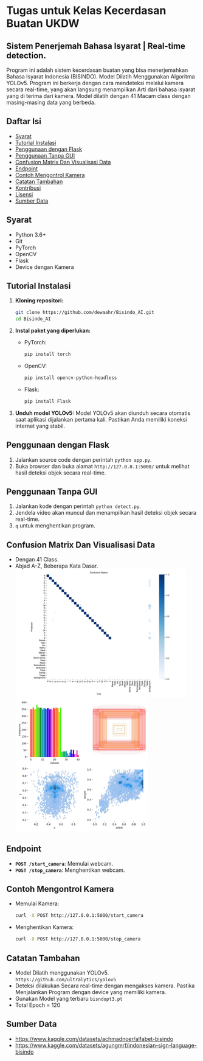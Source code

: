 # Tugas untuk Kelas Kecerdasan Buatan UKDW
## Sistem Penerjemah Bahasa Isyarat | Real-time detection.

Program ini adalah sistem kecerdasan buatan yang bisa menerjemahkan Bahasa Isyarat Indonesia (BISINDO). Model Dilatih Menggunakan Algoritma YOLOv5.
Program ini berkerja dengan cara mendeteksi melalui kamera secara real-time, yang akan langsung menampilkan Arti dari bahasa isyarat yang di terima dari kamera.
Model dilatih dengan 41 Macam class dengan masing-masing data yang berbeda.

## Daftar Isi
- [Syarat](#syarat)
- [Tutorial Instalasi](#tutorial-instalasi)
- [Penggunaan dengan Flask](#penggunaan-dengan-flask)
- [Penggunaan Tanpa GUI](#penggunaan-tanpa-gui)
- [Confusion Matrix Dan Visualisasi Data](#Confusion-Matrix-Dan-Visualisasi-Data)
- [Endpoint](#endpoint)
- [Contoh Mengontrol Kamera](#contoh-mengontrol-kamera)
- [Catatan Tambahan](#catatan-tambahan)
- [Kontribusi](#kontribusi)
- [Lisensi](#lisensi)
- [Sumber Data](#sumber-data)

## Syarat
- Python 3.6+
- Git
- PyTorch
- OpenCV
- Flask
- Device dengan Kamera

## Tutorial Instalasi
1. **Kloning repositori:**
    ```sh
    git clone https://github.com/dewaahr/Bisindo_AI.git
    cd Bisindo_AI
    ```

2. **Instal paket yang diperlukan:**
    - PyTorch:
        ```sh
        pip install torch
        ```

    - OpenCV:
        ```sh
        pip install opencv-python-headless
        ```

    - Flask:
        ```sh
        pip install Flask
        ```

3. **Unduh model YOLOv5:**
    Model YOLOv5 akan diunduh secara otomatis saat aplikasi dijalankan pertama kali. Pastikan Anda memiliki koneksi internet yang stabil.

## Penggunaan dengan Flask
1. Jalankan source code dengan perintah `python app.py`.
2. Buka browser dan buka alamat `http://127.0.0.1:5000/` untuk melihat hasil deteksi objek secara real-time.

## Penggunaan Tanpa GUI
1. Jalankan kode dengan perintah `python detect.py`.
2. Jendela video akan muncul dan menampilkan hasil deteksi objek secara real-time.
3.  `q` untuk menghentikan program.

## Confusion Matrix Dan Visualisasi Data
- Dengan 41 Class.
- Abjad A-Z, Beberapa Kata Dasar. <br>
  <img src="confusion_matrix.png" width="450">
  <img src="labels.jpg" width="350" >

## Endpoint
- **`POST /start_camera`**: Memulai webcam.
- **`POST /stop_camera`**: Menghentikan webcam.

## Contoh Mengontrol Kamera
- Memulai Kamera: 
    ```sh
    curl -X POST http://127.0.0.1:5000/start_camera
    ```
- Menghentikan Kamera:
    ```sh
    curl -X POST http://127.0.0.1:5000/stop_camera
    ```

## Catatan Tambahan
- Model Dilatih menggunakan YOLOv5. `https://github.com/ultralytics/yolov5`
- Deteksi dilakukan Secara real-time dengan mengakses kamera. Pastika Menjalankan Program dengan device yang memiliki kamera.
- Gunakan Model yang terbaru `bisndopt3.pt`
- Total Epoch = 120
## Sumber Data
- https://www.kaggle.com/datasets/achmadnoer/alfabet-bisindo
- https://www.kaggle.com/datasets/agungmrf/indonesian-sign-language-bisindo

